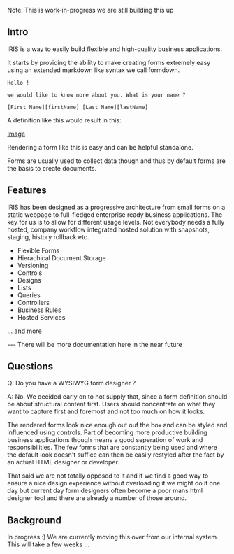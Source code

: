 Note: This is work-in-progress we are still building this up

## Intro

IRIS is a way to easily build flexible and high-quality business applications.

It starts by providing the ability to make creating forms extremely easy using an extended
markdown like syntax we call formdown.

```
Hello !

we would like to know more about you. What is your name ?

[First Name][firstName] [Last Name][lastName]
```    

A definition like this would result in this:

[Image](./images/screenshots/form-1.JPG)

Rendering a form like this is easy and can be helpful standalone.

Forms are usually used to collect data though and thus by default forms are the basis to create documents.  


## Features

IRIS has been designed as a progressive architecture from small forms on a static webpage to full-fledged enterprise ready
business applications. The key for us is to allow for different usage levels. Not everybody needs a fully hosted, company
workflow integrated hosted solution with snapshots, staging, history rollback etc. 

  * Flexible Forms
  * Hierachical Document Storage
  * Versioning
  * Controls
  * Designs
  * Lists
  * Queries
  * Controllers
  * Business Rules
  * Hosted Services

... and more

--- There will be more documentation here in the near future

## Questions

Q: Do you have a WYSIWYG form designer ?

A: No. We decided early on to not supply that, since a form definition should be about structural content first.
Users should concentrate on what they want to capture first and foremost and not too much on how it looks.

The rendered forms look nice enough out ouf the box and can be styled and influenced using controls. Part of becoming
more productive building business applications though means a good seperation of work and responsibilities. 
The few forms that are constantly being used and where the default look doesn't suffice can then be easily restyled
after the fact by an actual HTML designer or developer. 

That said we are not totally opposed to it and if we find a good way to ensure a nice design experience without
overloading it we might do it one day but current day form designers often become a poor mans html designer tool and there
are already a number of those around.

## Background

In progress :) We are currently moving this over from our internal system. This will take a few weeks ...
